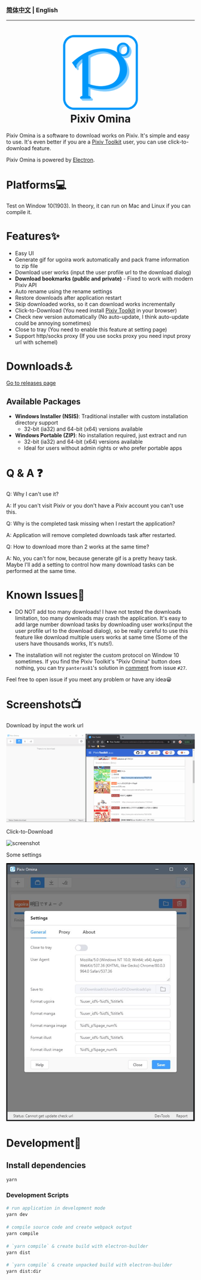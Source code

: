 ### [**简体中文**](https://github.com/leoding86/pixiv-omina/blob/master/README_zh-CN.md) | English

---

<h1 style="text-align:center">
<img src="./build/icon.png" width=200><br>
Pixiv Omina
</h1>

Pixiv Omina is a software to download works on Pixiv. It's simple and easy to use. It's even better if you are a [Pixiv Toolkit](https://github.com/leoding86/webextension-pixiv-toolkit) user, you can use click-to-download feature.

Pixiv Omina is powered by [Electron](https://electronjs.org/).

# Platforms💻

Test on Window 10(1903). In theory, it can run on Mac and Linux if you can compile it.

# Features✨

* Easy UI
* Generate gif for ugoira work automatically and pack frame information to zip file
* Download user works (input the user profile url to the download dialog)
* **Download bookmarks (public and private)** - Fixed to work with modern Pixiv API
* Auto rename using the rename settings
* Restore downloads after application restart
* Skip downloaded works, so it can download works incrementally
* Click-to-Download (You need install [Pixiv Toolkit](https://github.com/leoding86/webextension-pixiv-toolkit) in your browser)
* Check new version automatically (No auto-update, I think auto-update could be annoying sometimes)
* Close to tray (You need to enable this feature at setting page)
* Support http/socks proxy (If you use socks proxy you need input proxy url with schemel)

# Downloads⚓

[Go to releases page](https://github.com/leoding86/pixiv-omina/releases)

## Available Packages

- **Windows Installer (NSIS)**: Traditional installer with custom installation directory support
  - 32-bit (ia32) and 64-bit (x64) versions available
- **Windows Portable (ZIP)**: No installation required, just extract and run
  - 32-bit (ia32) and 64-bit (x64) versions available
  - Ideal for users without admin rights or who prefer portable apps

# Q & A ❓

Q: Why I can't use it?

A: If you can't visit Pixiv or you don't have a Pixiv account you can't use this.

Q: Why is the completed task missing when I restart the application?

A: Application will remove completed downloads task after restarted.

Q: How to download more than 2 works at the same time?

A: No, you can't for now, because generate gif is a pretty heavy task. Maybe I'll add a setting to control how many download tasks can be performed at the same time.

# Known Issues🤔

* DO NOT add too many downloads! I have not tested the downloads limitation, too many downloads may crash the application. It's easy to add large number download tasks by downloading user works(input the user profile url to the download dialog), so be really careful to use this feature like download multiple users works at same time (Some of the users have thousands works, It's nuts!).

* The installation will not register the custom protocol on Window 10 sometimes. If you find the Pixiv Toolkit's "Pixiv Omina" button does nothing, you can try `panteras81`'s solution in [comment](https://github.com/leoding86/webextension-pixiv-toolkit/issues/27#issuecomment-605540955) from issue `#27`.

Feel free to open issue if you meet any problem or have any idea😀

# Screenshots📺

Download by input the work url

![screenshot](./screenshots/001.gif)

Click-to-Download

![screenshot](./screenshots/002.gif)

Some settings

![screenshot](./screenshots/003.jpg)

# Development🔧

## Install dependencies
```bash
yarn
```

### Development Scripts

```bash
# run application in development mode
yarn dev

# compile source code and create webpack output
yarn compile

# `yarn compile` & create build with electron-builder
yarn dist

# `yarn compile` & create unpacked build with electron-builder
yarn dist:dir
```
